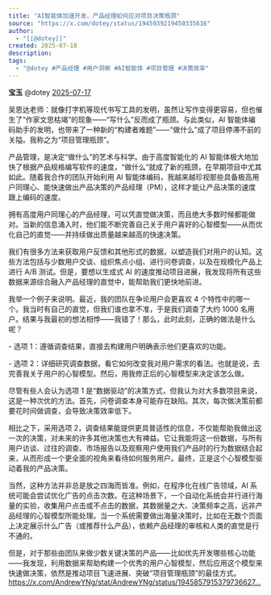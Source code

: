 ```yaml
---
title: "AI智能体加速开发，产品经理如何应对项目决策瓶颈"
source: "https://x.com/dotey/status/1945939219450335616"
author:
  - "[[@dotey]]"
created: 2025-07-18
description:
tags:
  - "@dotey #产品经理 #用户洞察 #AI智能体 #项目管理 #决策效率"
---
```

**宝玉** @dotey [2025-07-17](https://x.com/dotey/status/1945939219450335616)

吴恩达老师：就像打字机等现代书写工具的发明，虽然让写作变得更容易，但也催生了“作家文思枯竭”的现象——“写什么”反而成了瓶颈。与此类似，AI 智能体编码助手的发明，也带来了一种新的“构建者难题”——“做什么”成了项目停滞不前的关隘。我称之为“项目管理瓶颈”。  
  
产品管理，是决定“做什么”的艺术与科学。由于高度智能化的 AI 智能体极大地加快了根据产品规格编写软件的速度，“做什么”就成了新的瓶颈，在早期项目中尤其如此。随着我合作的团队开始利用 AI 智能体编码，我越来越珍视那些具备极高用户同理心、能快速做出产品决策的产品经理（PM），这样才能让产品决策的速度跟上编码的速度。  
  
拥有高度用户同理心的产品经理，可以凭直觉做决策，而且绝大多数时候都能做对。当新的信息涌入时，他们能不断完善自己关于用户喜好的心智模型——从而优化自己的直觉——并持续做出质量越来越高的快速决策。  
  
我们有很多方法来获取用户反馈和其他形式的数据，以塑造我们对用户的认知。这些方法包括与少数用户交谈、组织焦点小组、进行问卷调查，以及在规模化产品上进行 A/B 测试。但是，要想以生成式 AI 的速度推动项目进展，我发现将所有这些数据来源综合融入产品经理的直觉中，能帮助我们更快地前进。  
  
我举一个例子来说明。最近，我的团队在争论用户会更喜欢 4 个特性中的哪一个。我当时有自己的直觉，但我们谁也拿不准，于是我们调查了大约 1000 名用户。结果与我最初的想法相悖——我错了！那么，此时此刻，正确的做法是什么呢？  
  
\- 选项 1：遵循调查结果，直接去构建用户明确表示他们更喜欢的功能。

\- 选项 2：详细研究调查数据，看它如何改变我对用户需求的看法。也就是说，去完善我关于用户的心智模型。然后，用我修正后的心智模型来决定该怎么做。  
  
尽管有些人会认为选项 1 是“数据驱动”的决策方式，但我认为对大多数项目来说，这是一种次优的方法。首先，问卷调查本身可能存在缺陷。其次，每次做决策前都要花时间做调查，会导致决策效率低下。  
  
相比之下，采用选项 2，调查结果能提供更具普适性的信息，不仅能帮助我做出这一次的决策，对未来的许多其他决策也大有裨益。它让我能将这一份数据，与所有用户访谈、过往的调查、市场报告以及观察用户使用我们产品时的行为数据结合起来，从而形成一个更全面的视角来看待如何服务用户。最终，正是这个心智模型驱动着我的产品决策。  
  
当然，这种方法并非总是放之四海而皆准。例如，在程序化在线广告领域，AI 系统可能会尝试优化广告的点击次数。在这种场景下，一个自动化系统会并行进行海量的实验，收集用户点击或不点击的数据，其数据量之大、决策频率之高，远非产品经理的心智模型所能处理。当一个系统需要做出海量决策时，比如在无数个页面上决定展示什么广告（或推荐什么产品），依赖产品经理的审核和人类的直觉是行不通的。  
  
但是，对于那些由团队来做少数关键决策的产品——比如优先开发哪些核心功能——我发现，利用数据来帮助构建一个优秀的用户心智模型，然后应用这个模型来快速做决策，依然是推动项目飞速进展、突破“项目管理瓶颈”的最佳方式。 https://x.com/AndrewYNg/stat/AndrewYNg/status/1945857915379736627…